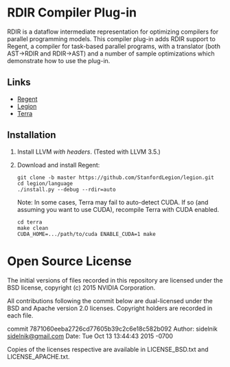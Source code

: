 # RDIR Compiler Plug-in

RDIR is a dataflow intermediate representation for optimizing
compilers for parallel programming models. This compiler plug-in adds
RDIR support to Regent, a compiler for task-based parallel programs,
with a translator (both AST->RDIR and RDIR->AST) and a number of
sample optimizations which demonstrate how to use the plug-in.

## Links
  * [Regent](https://github.com/StanfordLegion/legion/tree/regent-0.0/language)
  * [Legion](https://github.com/StanfordLegion/legion)
  * [Terra](https://github.com/zdevito/terra)

## Installation

 1. Install LLVM *with headers*. (Tested with LLVM 3.5.)
 2. Download and install Regent:

        git clone -b master https://github.com/StanfordLegion/legion.git
        cd legion/language
        ./install.py --debug --rdir=auto

    Note: In some cases, Terra may fail to auto-detect CUDA. If so
    (and assuming you want to use CUDA), recompile Terra with CUDA
    enabled.

        cd terra
        make clean
        CUDA_HOME=.../path/to/cuda ENABLE_CUDA=1 make

# Open Source License

The initial versions of files recorded in this repository are licensed
under the BSD license, copyright (c) 2015 NVIDIA Corporation.

All contributions following the commit below are dual-licensed under
the BSD and Apache version 2.0 licenses. Copyright holders are
recorded in each file.

commit 7871060eeba2726cd77605b39c2c6e18c582b092
Author: sidelnik <sidelnik@gmail.com>
Date:   Tue Oct 13 13:44:43 2015 -0700

Copies of the licenses respective are available in LICENSE_BSD.txt and
LICENSE_APACHE.txt.
